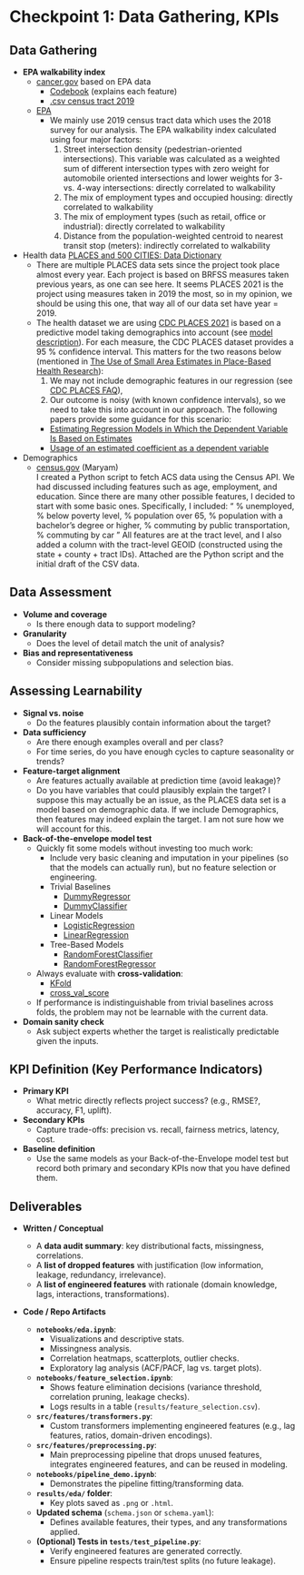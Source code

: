 # Checkpoint 1: Data Gathering, KPIs

## Data Gathering
- **EPA walkability index**
  - [cancer.gov](https://gis.cancer.gov/research/files.html) based on EPA data
    - [Codebook](https://gis.cancer.gov/research/WalkIndex_Codebook.pdf) (explains each feature)
    - [.csv census tract 2019](https://gis.cancer.gov/research/WalkabilityIndex_Tract_2019.csv)
  - [EPA](https://catalog.data.gov/dataset/walkability-index8)
    - We mainly use 2019 census tract data which uses the 2018 survey for our analysis. The EPA walkability index calculated using four major factors:
      1. Street intersection density (pedestrian-oriented intersections). This variable was calculated as a weighted sum of different intersection types with zero weight for automobile oriented intersections and lower weights for 3- vs. 4-way intersections: directly correlated to walkability  
      2. The mix of employment types and occupied housing: directly correlated to walkability
      3. The mix of employment types  (such as retail, office or industrial): directly correlated to walkability
      4. Distance from the population-weighted centroid to nearest transit stop (meters): indirectly correlated to walkability
- Health data [PLACES and 500 CITIES: Data Dictionary](https://data.cdc.gov/500-Cities-Places/PLACES-and-500-Cities-Data-Dictionary/m35w-spkz/data_preview)
  - There are multiple PLACES data sets since the project took place almost every year. Each project is based on BRFSS measures taken previous years, as one can see here. It seems PLACES 2021 is the project using measures taken in 2019 the most, so in my opinion, we should be using this one, that way all of our data set have year = 2019.
  - The health dataset we are using [CDC PLACES 2021](https://data.cdc.gov/500-Cities-Places/PLACES-Census-Tract-Data-GIS-Friendly-Format-2021-/mb5y-ytti/about_data) is based on a predictive model taking demographics into account (see [model description](https://www.cdc.gov/places/methodology/index.html#:~:text=PLACES%20methodology,census%20tract%2C%20and%20ZCTA%20levels.)). For each measure, the CDC PLACES dataset provides a 95 % confidence interval. This matters for the two reasons below (mentioned in [The Use of Small Area Estimates in Place-Based Health Research](https://pmc.ncbi.nlm.nih.gov/articles/PMC7204458/)):
    1. We may not include demographic features in our regression (see [CDC PLACES FAQ](https://www.cdc.gov/places/faqs/using-data/index.html?utm_source=chatgpt.com)),
    2. Our outcome is noisy (with known confidence intervals), so we need to take this into account in our approach. The following papers provide some guidance for this scenario:
      - [Estimating Regression Models in Which the Dependent Variable Is Based on Estimates](https://www.jstor.org/stable/pdf/25791822.pdf?casa_token=N0BnCWKeyXEAAAAA:zpUTCEulSLZaUusXK78zRF6oIMlStssy-Q8E0MgtPalPAsdhX10pAM3BlexT-Dgp9ZuE3HSiKWeZGZNoF_d4tcJ_tTp8Q57ZVxYtY0znSW3Ewu38Xod2zA)
      - [Usage of an estimated coefficient as a dependent variable](https://www.sciencedirect.com/science/article/pii/S0165176512001231)
- Demographics  
  - [census.gov](https://www.census.gov/programs-surveys/acs/data.html?utm_source=chatgpt.com) (Maryam)  
    I created a Python script to fetch ACS data using the Census API. We had discussed including features such as age, employment, and education. Since there are many other possible features, I decided to start with some basic ones. Specifically, I included: “ % unemployed, % below poverty level, % population over 65, % population with a bachelor’s degree or higher, % commuting by public transportation, % commuting by car ” All features are at the tract level, and I also added a column with the tract-level GEOID (constructed using the state \+ county \+ tract IDs). Attached are the Python script and the initial draft of the CSV data.

## Data Assessment

- **Volume and coverage**  
  * Is there enough data to support modeling?  
- **Granularity**  
  * Does the level of detail match the unit of analysis?  
- **Bias and representativeness**  
  * Consider missing subpopulations and selection bias.

## Assessing Learnability

- **Signal vs. noise**  
  * Do the features plausibly contain information about the target?  
- **Data sufficiency**  
  * Are there enough examples overall and per class?  
  * For time series, do you have enough cycles to capture seasonality or trends?  
- **Feature-target alignment**  
  * Are features actually available at prediction time (avoid leakage)?  
  * Do you have variables that could plausibly explain the target? I suppose this may actually be an issue, as the PLACES data set is a model based on demographic data. If we include Demographics, then features may indeed explain the target. I am not sure how we will account for this.  
- **Back-of-the-envelope model test**  
  - Quickly fit some models without investing too much work:  
    - Include very basic cleaning and imputation in your pipelines (so that the models can actually run), but no feature selection or engineering.  
    - Trivial Baselines  
      - [DummyRegressor](https://scikit-learn.org/stable/modules/generated/sklearn.dummy.DummyRegressor.html)  
      - [DummyClassifier](https://scikit-learn.org/stable/modules/generated/sklearn.dummy.DummyClassifier.html)  
    - Linear Models  
      - [LogisticRegression](https://scikit-learn.org/stable/modules/generated/sklearn.linear_model.LogisticRegression.html)  
      - [LinearRegression](https://scikit-learn.org/stable/modules/generated/sklearn.linear_model.LinearRegression.html)  
    - Tree-Based Models  
      - [RandomForestClassifier](https://scikit-learn.org/stable/modules/generated/sklearn.ensemble.RandomForestClassifier.html)  
      - [RandomForestRegressor](https://scikit-learn.org/stable/modules/generated/sklearn.ensemble.RandomForestRegressor.html)  
  - Always evaluate with **cross-validation**:  
    - [KFold](https://scikit-learn.org/stable/modules/generated/sklearn.model_selection.KFold.html)  
    - [cross\_val\_score](https://scikit-learn.org/stable/modules/generated/sklearn.model_selection.cross_val_score.html)  
  - If performance is indistinguishable from trivial baselines across folds, the problem may not be learnable with the current data.  
- **Domain sanity check**  
  - Ask subject experts whether the target is realistically predictable given the inputs.

## KPI Definition (Key Performance Indicators)

- **Primary KPI**  
  - What metric directly reflects project success? (e.g., RMSE?, accuracy, F1, uplift).  
- **Secondary KPIs**  
  - Capture trade-offs: precision vs. recall, fairness metrics, latency, cost.  
- **Baseline definition**  
  - Use the same models as your Back-of-the-Envelope model test but record both primary and secondary KPIs now that you have defined them.
  
## Deliverables

- **Written / Conceptual**  
    
  - A **data audit summary**: key distributional facts, missingness, correlations.  
  - A **list of dropped features** with justification (low information, leakage, redundancy, irrelevance).  
  - A **list of engineered features** with rationale (domain knowledge, lags, interactions, transformations).


- **Code / Repo Artifacts**  
    
  - **`notebooks/eda.ipynb`**:  
    - Visualizations and descriptive stats.  
    - Missingness analysis.  
    - Correlation heatmaps, scatterplots, outlier checks.  
    - Exploratory lag analysis (ACF/PACF, lag vs. target plots).  
  - **`notebooks/feature_selection.ipynb`**:  
    - Shows feature elimination decisions (variance threshold, correlation pruning, leakage checks).  
    - Logs results in a table (`results/feature_selection.csv`).  
  - **`src/features/transformers.py`**:  
    - Custom transformers implementing engineered features (e.g., lag features, ratios, domain-driven encodings).  
  - **`src/features/preprocessing.py`**:  
    - Main preprocessing pipeline that drops unused features, integrates engineered features, and can be reused in modeling.  
  - **`notebooks/pipeline_demo.ipynb`**:  
    - Demonstrates the pipeline fitting/transforming data.  
  - **`results/eda/` folder**:  
    - Key plots saved as `.png` or `.html`.  
  - **Updated schema** (`schema.json` or `schema.yaml`):  
    - Defines available features, their types, and any transformations applied.  
  - **(Optional) Tests in `tests/test_pipeline.py`**:  
    - Verify engineered features are generated correctly.  
    - Ensure pipeline respects train/test splits (no future leakage).
